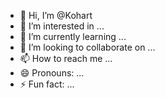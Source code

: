 - 👋 Hi, I’m @Kohart
- 👀 I’m interested in ...
- 🌱 I’m currently learning ...
- 💞️ I’m looking to collaborate on ...
- 📫 How to reach me ...
- 😄 Pronouns: ...
- ⚡ Fun fact: ...

<!---
Kohart/Kohart is a ✨ special ✨ repository because its `README.md` (this file) appears on your GitHub profile.
You can click the Preview link to take a look at your changes.
--->
